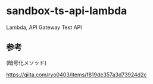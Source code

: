 # sandbox-ts-api-lambda
Lambda, API Gateway Test API

## 参考
(暗号化メソッド)

https://qiita.com/ryo0403/items/f819de357a3d73924d2c
